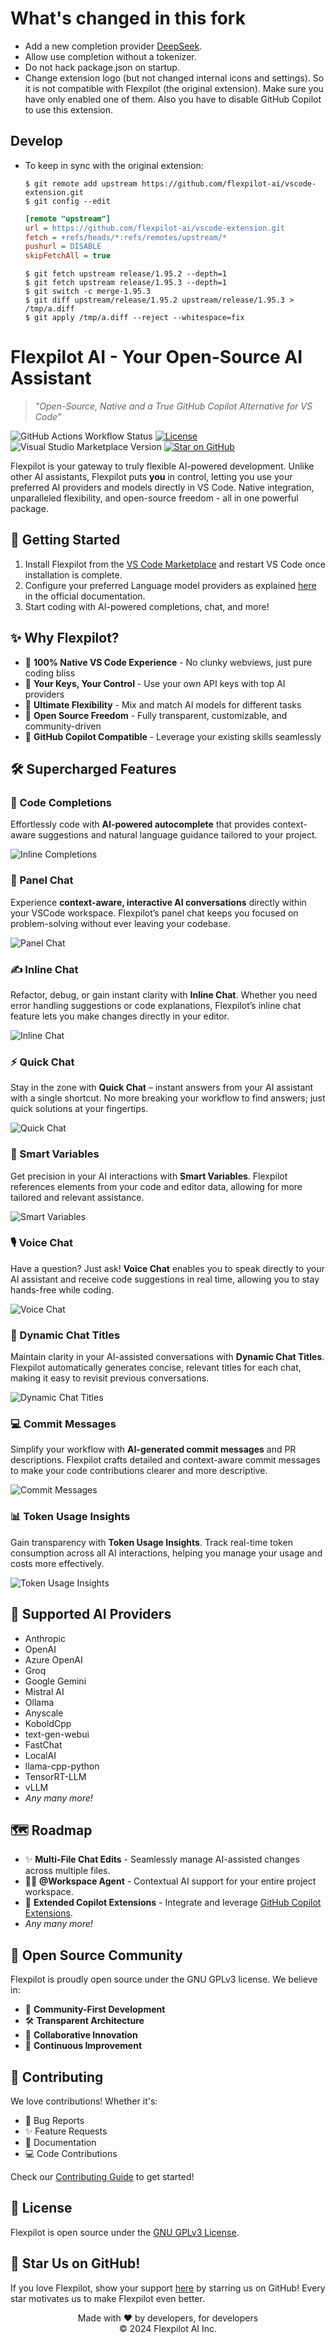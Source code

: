 # What's changed in this fork

- Add a new completion provider [DeepSeek](https://www.deepseek.com/).
- Allow use completion without a tokenizer.
- Do not hack package.json on startup.
- Change extension logo (but not changed internal icons and settings).
  So it is not compatible with Flexpilot (the original extension).
  Make sure you have only enabled one of them.
  Also you have to disable GitHub Copilot to use this extension.

## Develop

- To keep in sync with the original extension:

  ```console
  $ git remote add upstream https://github.com/flexpilot-ai/vscode-extension.git
  $ git config --edit
  ```

  ```ini
  [remote "upstream"]
  url = https://github.com/flexpilot-ai/vscode-extension.git
  fetch = +refs/heads/*:refs/remotes/upstream/*
  pushurl = DISABLE
  skipFetchAll = true
  ```

  ```console
  $ git fetch upstream release/1.95.2 --depth=1
  $ git fetch upstream release/1.95.3 --depth=1
  $ git switch -c merge-1.95.3
  $ git diff upstream/release/1.95.2 upstream/release/1.95.3 > /tmp/a.diff
  $ git apply /tmp/a.diff --reject --whitespace=fix
  ```

# Flexpilot AI - Your Open-Source AI Assistant

> _"Open-Source, Native and a True GitHub Copilot Alternative for VS Code"_

![GitHub Actions Workflow Status](https://img.shields.io/github/actions/workflow/status/flexpilot-ai/vscode-extension/build.yml)
[![License](https://img.shields.io/badge/license-GNU%20GPLv3-blue.svg)](LICENSE)
![Visual Studio Marketplace Version](https://img.shields.io/visual-studio-marketplace/v/flexpilot.flexpilot-vscode-extension)
[![Star on GitHub](https://img.shields.io/github/stars/flexpilot-ai/vscode-extension?style=social)](https://github.com/flexpilot-ai/vscode-extension)

Flexpilot is your gateway to truly flexible AI-powered development. Unlike other AI assistants, Flexpilot puts **you** in control, letting you use your preferred AI providers and models directly in VS Code. Native integration, unparalleled flexibility, and open-source freedom - all in one powerful package.

## 🚀 Getting Started

1. Install Flexpilot from the [VS Code Marketplace](https://marketplace.visualstudio.com/items?itemName=flexpilot.flexpilot-vscode-extension) and restart VS Code once installation is complete.
2. Configure your preferred Language model providers as explained [here](https://docs.flexpilot.ai/configuration.html) in the official documentation.
3. Start coding with AI-powered completions, chat, and more!

## ✨ Why Flexpilot?

- 🎯 **100% Native VS Code Experience** - No clunky webviews, just pure coding bliss
- 🔑 **Your Keys, Your Control** - Use your own API keys with top AI providers
- 🎨 **Ultimate Flexibility** - Mix and match AI models for different tasks
- 🌟 **Open Source Freedom** - Fully transparent, customizable, and community-driven
- 💎 **GitHub Copilot Compatible** - Leverage your existing skills seamlessly

## 🛠️ Supercharged Features

### 🤖 Code Completions

Effortlessly code with **AI-powered autocomplete** that provides context-aware suggestions and natural language guidance tailored to your project.

![Inline Completions](https://docs.flexpilot.ai/videos/inline-completion-dark.gif)

### 💬 Panel Chat

Experience **context-aware, interactive AI conversations** directly within your VSCode workspace. Flexpilot’s panel chat keeps you focused on problem-solving without ever leaving your codebase.

![Panel Chat](https://docs.flexpilot.ai/videos/panel-chat-dark.gif)

### ✍️ Inline Chat

Refactor, debug, or gain instant clarity with **Inline Chat**. Whether you need error handling suggestions or code explanations, Flexpilot’s inline chat feature lets you make changes directly in your editor.

![Inline Chat](https://docs.flexpilot.ai/videos/inline-chat-dark.gif)

### ⚡ Quick Chat

Stay in the zone with **Quick Chat** – instant answers from your AI assistant with a single shortcut. No more breaking your workflow to find answers; just quick solutions at your fingertips.

![Quick Chat](https://docs.flexpilot.ai/videos/quick-chat-dark.gif)

### 🎯 Smart Variables

Get precision in your AI interactions with **Smart Variables**. Flexpilot references elements from your code and editor data, allowing for more tailored and relevant assistance.

![Smart Variables](https://docs.flexpilot.ai/videos/panel-chat-dark.gif)

### 🎙️ Voice Chat

Have a question? Just ask! **Voice Chat** enables you to speak directly to your AI assistant and receive code suggestions in real time, allowing you to stay hands-free while coding.

![Voice Chat](https://docs.flexpilot.ai/videos/voice-chat-dark.gif)

### 📄 Dynamic Chat Titles

Maintain clarity in your AI-assisted conversations with **Dynamic Chat Titles**. Flexpilot automatically generates concise, relevant titles for each chat, making it easy to revisit previous conversations.

![Dynamic Chat Titles](https://docs.flexpilot.ai/videos/chat-title-dark.gif)

### 💻 Commit Messages

Simplify your workflow with **AI-generated commit messages** and PR descriptions. Flexpilot crafts detailed and context-aware commit messages to make your code contributions clearer and more descriptive.

![Commit Messages](https://docs.flexpilot.ai/videos/commit-message-dark.gif)

### 📊 Token Usage Insights

Gain transparency with **Token Usage Insights**. Track real-time token consumption across all AI interactions, helping you manage your usage and costs more effectively.

![Token Usage Insights](https://docs.flexpilot.ai/videos/token-usage-dark.gif)

## 🎯 Supported AI Providers

- Anthropic
- OpenAI
- Azure OpenAI
- Groq
- Google Gemini
- Mistral AI
- Ollama
- Anyscale
- KoboldCpp
- text-gen-webui
- FastChat
- LocalAI
- llama-cpp-python
- TensorRT-LLM
- vLLM
- _Any many more!_

## 🗺️ Roadmap

- ✨ **Multi-File Chat Edits** - Seamlessly manage AI-assisted changes across multiple files.
- 🧑‍💻 **@Workspace Agent** - Contextual AI support for your entire project workspace.
- 🔌 **Extended Copilot Extensions** - Integrate and leverage [GitHub Copilot Extensions](https://github.com/marketplace?type=apps&copilot_app=true).
- _Any many more!_

## 🤝 Open Source Community

Flexpilot is proudly open source under the GNU GPLv3 license. We believe in:

- 🌟 **Community-First Development**
- 🛠️ **Transparent Architecture**
- 🤝 **Collaborative Innovation**
- 🚀 **Continuous Improvement**

## 🤝 Contributing

We love contributions! Whether it's:

- 🐛 Bug Reports
- ✨ Feature Requests
- 📝 Documentation
- 💻 Code Contributions

Check our [Contributing Guide](CONTRIBUTING.md) to get started!

## 📜 License

Flexpilot is open source under the [GNU GPLv3 License](LICENSE).

## 🌟 Star Us on GitHub!

If you love Flexpilot, show your support [here](https://github.com/flexpilot-ai/vscode-extension) by starring us on GitHub! Every star motivates us to make Flexpilot even better.

<p align="center">
Made with ❤️ by developers, for developers
<br>
© 2024 Flexpilot AI Inc.
</p>
